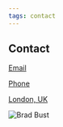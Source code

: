 ```yaml
---
tags: contact
---
```


## Contact

<i class="fas fa-at" data-contact="Email: brad@nexusseven.com"></i>[Email](mailto:brad@nexusseven.com)

<i class="fas fa-phone" data-contact="Phone  +442070971340"></i>[Phone](tel:+442070971340)

<!-- <i class="fas fa-sms" data-contact="  SMS: +442070971340"></i>[SMS](sms:+442070971340) -->

<i class="fas fa-map-marker-alt" data-contact="Location: London, UK"></i>[London, UK](https://goo.gl/maps/Gzuf7DiyDRaQmh8J8)

![Brad Bust](img/brad-bust-pub1.png)